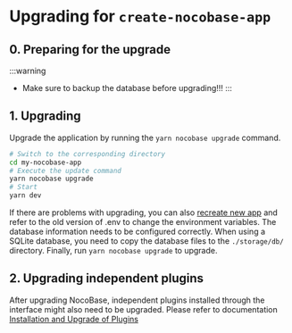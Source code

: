 # Upgrading for `create-nocobase-app`

## 0. Preparing for the upgrade

:::warning
- Make sure to backup the database before upgrading!!!
:::

## 1. Upgrading

Upgrade the application by running the `yarn nocobase upgrade` command.

```bash
# Switch to the corresponding directory
cd my-nocobase-app
# Execute the update command
yarn nocobase upgrade
# Start
yarn dev
```

If there are problems with upgrading, you can also [recreate new app](/welcome/getting-started/installation/create-nocobase-app) and refer to the old version of .env to change the environment variables. The database information needs to be configured correctly. When using a SQLite database, you need to copy the database files to the `./storage/db/` directory. Finally, run `yarn nocobase upgrade` to upgrade.

## 2. Upgrading independent plugins

After upgrading NocoBase, independent plugins installed through the interface might also need to be upgraded. Please refer to documentation [Installation and Upgrade of Plugins](/welcome/getting-started/plugin)
